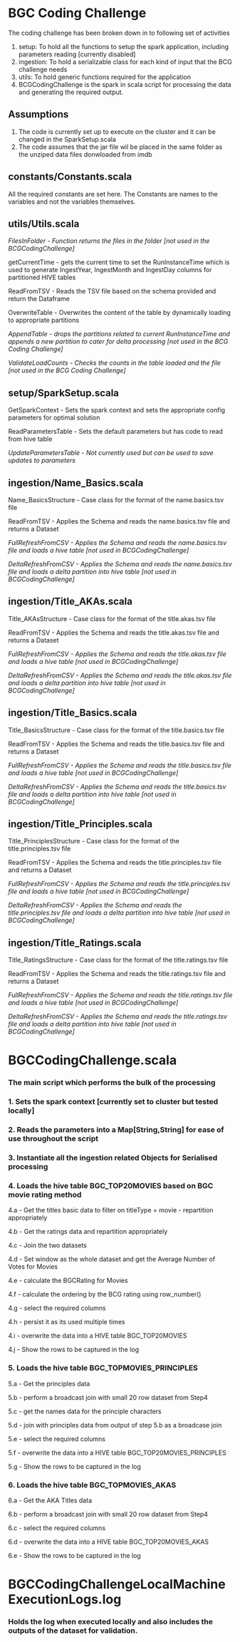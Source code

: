 # BGC Coding Challenge
The coding challenge has been broken down in to following set of activities
1. setup: To hold all the functions to setup the spark application, including parameters reading [currently disabled]
2. ingestion: To hold a serializable class for each kind of input that the BCG challenge needs
3. utils: To hold generic functions required for the application
4. BCGCodingChallenge is the spark in scala script for processing the data and generating the required output.

## Assumptions 
1. The code is currently set up to execute on the cluster and it can be changed in the SparkSetup.scala
2. The code assumes that the jar file wil be placed in the same folder as the unziped data files donwloaded from imdb

## constants/Constants.scala
All the required constants are set here. The Constants are names to the variables and not the variables themselves.

## utils/Utils.scala
 *FilesInFolder - Function returns the files in the folder [not used in the BCGCodingChallenge]* 

getCurrentTime - gets the current time to set the RunInstanceTime which is used to generate IngestYear, IngestMonth and IngestDay columns for partitioned HIVE tables

ReadFromTSV - Reads the TSV file based on the schema provided and return the Dataframe

OverwriteTable - Overwrites the content of the table by dynamically loading to appropriate partitions

 *AppendTable  - drops the partitions related to current RunInstanceTime and appends a new partition to cater for delta processing [not used in the BCG Coding Challenge]* 

 *ValidateLoadCounts  - Checks the counts in the table loaded and the file   [not used in the BCG Coding Challenge]* 

## setup/SparkSetup.scala
GetSparkContext - Sets the spark context and sets the appropriate config parameters for optimal solution

ReadParametersTable - Sets the default parameters but has code to read from hive table

 *UpdateParametersTable - Not currently used but can be used to save updates to parameters* 

## ingestion/Name_Basics.scala	
Name_BasicsStructure - Case class for the format of the name.basics.tsv file

ReadFromTSV - Applies the Schema and reads the name.basics.tsv file and returns a Dataset

 *FullRefreshFromCSV - Applies the Schema and reads the name.basics.tsv file and loads a hive table [not used in BCGCodingChallenge]* 

 *DeltaRefreshFromCSV - Applies the Schema and reads the name.basics.tsv file and loads a delta partition into hive table [not used in BCGCodingChallenge]* 

## ingestion/Title_AKAs.scala	
Title_AKAsStructure - Case class for the format of the title.akas.tsv file

ReadFromTSV - Applies the Schema and reads the title.akas.tsv file and returns a Dataset

 *FullRefreshFromCSV - Applies the Schema and reads the title.akas.tsv file and loads a hive table [not used in BCGCodingChallenge]* 

 *DeltaRefreshFromCSV - Applies the Schema and reads the title.akas.tsv file and loads a delta partition into hive table [not used in BCGCodingChallenge]* 

## ingestion/Title_Basics.scala	
Title_BasicsStructure - Case class for the format of the title.basics.tsv file

ReadFromTSV - Applies the Schema and reads the title.basics.tsv file and returns a Dataset

 *FullRefreshFromCSV - Applies the Schema and reads the title.basics.tsv file and loads a hive table [not used in BCGCodingChallenge]* 

 *DeltaRefreshFromCSV - Applies the Schema and reads the title.basics.tsv file and loads a delta partition into hive table [not used in BCGCodingChallenge]* 

## ingestion/Title_Principles.scala	
Title_PrinciplesStructure - Case class for the format of the title.principles.tsv file

ReadFromTSV - Applies the Schema and reads the title.principles.tsv file and returns a Dataset

 *FullRefreshFromCSV - Applies the Schema and reads the title.principles.tsv file and loads a hive table [not used in BCGCodingChallenge]* 

 *DeltaRefreshFromCSV - Applies the Schema and reads the title.principles.tsv file and loads a delta partition into hive table [not used in BCGCodingChallenge]* 

## ingestion/Title_Ratings.scala	
Title_RatingsStructure - Case class for the format of the title.ratings.tsv file

ReadFromTSV - Applies the Schema and reads the title.ratings.tsv file and returns a Dataset

 *FullRefreshFromCSV - Applies the Schema and reads the title.ratings.tsv file and loads a hive table [not used in BCGCodingChallenge]* 

 *DeltaRefreshFromCSV - Applies the Schema and reads the title.ratings.tsv file and loads a delta partition into hive table [not used in BCGCodingChallenge]* 


# BGCCodingChallenge.scala
### The main script which performs the bulk of the processing
### 1. Sets the spark context [currently set to cluster but tested locally]
### 2. Reads the parameters into a Map[String,String] for ease of use throughout the script
### 3. Instantiate all the ingestion related Objects for Serialised processing 
### 4. Loads the hive table BGC_TOP20MOVIES based on BGC movie rating method

  4.a - Get the titles basic data to filter on titleType = movie - repartition appropriately
  
  4.b - Get the ratings data and repartition appropriately
  
  4.c - Join the two datasets
  
  4.d - Set window as the whole dataset and get the Average Number of Votes for Movies
  
  4.e - calculate the BGCRating for Movies  
  
  4.f - calculate the ordering by the BCG rating using row_number()
  
  4.g - select the required columns
  
  4.h - persist it as its used multiple times
  
  4.i - overwrite the data into a HIVE table BGC_TOP20MOVIES 
  
  4.j - Show the rows to be captured in the log
  
### 5. Loads the hive table BGC_TOPMOVIES_PRINCIPLES

  5.a - Get the principles data 
  
  5.b - perform a broadcast join with small 20 row dataset from Step4 
  
  5.c - get the names data for the principle characters
  
  5.d - join with principles data from output of step 5.b as a broadcase join
  
  5.e - select the required columns
  
  5.f - overwrite the data into a HIVE table BGC_TOP20MOVIES_PRINCIPLES 
  
  5.g - Show the rows to be captured in the log
  
### 6. Loads the hive table BGC_TOPMOVIES_AKAS

  6.a - Get the AKA Titles data 
  
  6.b - perform a broadcast join with small 20 row dataset from Step4 
  
  6.c - select the required columns
  
  6.d - overwrite the data into a HIVE table BGC_TOP20MOVIES_AKAS 
  
  6.e - Show the rows to be captured in the log
  
# BGCCodingChallengeLocalMachineExecutionLogs.log
### Holds the log when executed locally and also includes the outputs of the dataset for validation.
